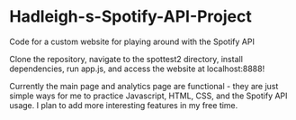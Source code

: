 # Hadleigh-s-Spotify-API-Project
Code for a custom website for playing around with the Spotify API

Clone the repository, navigate to the spottest2 directory, install dependencies, run app.js, and access the website at localhost:8888!

Currently the main page and analytics page are functional - they are just simple ways for me to practice Javascript, HTML, CSS, and the Spotify API usage. I plan to add more interesting features in my free time.
